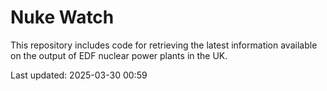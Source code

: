 # Nuke Watch

This repository includes code for retrieving the latest information available on the output of EDF nuclear power plants in the UK.

Last updated: 2025-03-30 00:59